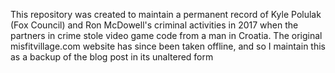 This repository was created to maintain a permanent record of Kyle Polulak (Fox Council) and Ron McDowell's criminal activities in 2017 when the partners in crime stole video game code from a man in Croatia. The original misfitvillage.com website has since been taken offline, and so I maintain this as a backup of the blog post in its unaltered form
